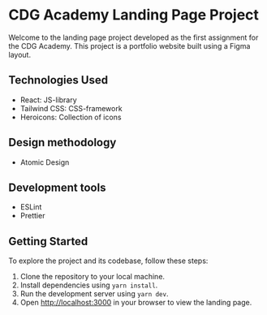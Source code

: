 # CDG Academy Landing Page Project

Welcome to the landing page project developed as the first assignment for the CDG Academy. This project is a portfolio website built using a Figma layout.

## Technologies Used

- React: JS-library
- Tailwind CSS: CSS-framework
- Heroicons: Collection of icons

## Design methodology

- Atomic Design

## Development tools

- ESLint
- Prettier

## Getting Started

To explore the project and its codebase, follow these steps:

1. Clone the repository to your local machine.
2. Install dependencies using `yarn install`.
3. Run the development server using `yarn dev`.
4. Open [http://localhost:3000](http://localhost:3000) in your browser to view the landing page.
